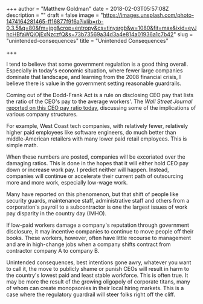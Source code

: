 +++
author = "Matthew Goldman"
date = 2018-02-03T05:57:08Z
description = ""
draft = false
image = "https://images.unsplash.com/photo-1474164281465-ff16877f9f6a?ixlib=rb-0.3.5&q=80&fm=jpg&crop=entropy&cs=tinysrgb&w=1080&fit=max&ixid=eyJhcHBfaWQiOjExNzczfQ&s=73b73569a34d3a4e814a01936a1c7b42"
slug = "unintended-consequences"
title = "Unintended Consequences"

+++


I tend to believe that some government regulation is a good thing overall. Especially in today's economic situation, where fewer large companies dominate that landscape, and learning from the 2008 financial crisis, I believe there is value in the government setting reasonable guardrails.

Coming out of the Dodd-Frank Act is a rule on disclosing CEO pay that lists the ratio of the CEO's pay to the average workers'. The *Wall Street Journal*  [reported on this CEO pay ratio today](https://www.wsj.com/articles/an-early-look-at-the-ceo-worker-pay-ratio-1517505343), discussing some of the implications of various company structures.

For example, West Coast tech companies, with relatively fewer, relatively higher paid employees like software engineers, do much better than middle-American retailers with many lower paid retail employees. This is simple math.

When these numbers are posted, companies will be excoriated over the damaging ratios. This is done in the hopes that it will either hold CEO pay down or increase work pay. I predict neither will happen. Instead, companies will continue or accelerate their current path of outsourcing more and more work, especially low-wage work.

Many have reported on this phenomenon, but that shift of people like security guards, maintenance staff, administrative staff and others from a corporation's payroll to a subcontractor is one the largest issues of work pay disparity in the country day (IMHO).

If low-paid workers damage a company's reputation through government disclosure, it may incentive companies to continue to move people off their books. These workers, however, often have little recourse to management and are in high-change jobs when a company shifts contract from contractor company A to company B.

Unintended consequences, best intentions gone awry, whatever you want to call it, the move to publicly shame or punish CEOs will result in harm to the country's lowest paid and least stable workforce. This is often true. It may be more the result of the growing oligopoly of corporate titans, many of whom can create monopsonies in their local hiring markets. This is a case where the regulatory guardrail will steer folks right off the cliff.

